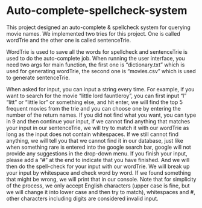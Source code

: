 # Auto-complete-spellcheck-system

This project designed an auto-complete & spellcheck system for querying movie names. 
We implemented two tries for this project. One is called wordTrie and the other one is called sentenceTrie. 


WordTrie is used to save all the words for spellcheck and sentenceTrie is used to do the auto-complete job.
When running the user interface, you need two args for main function, 
the first one is “dictionary.txt” which is used for generating wordTrie, 
the second one is “movies.csv” which is used to generate sentenceTrie. 

When asked for input, you can input a string every time.
For example, if you want to search for the movie “little lord fauntleroy”, 
you can first input “l” “litt” or “little lor” or something else, and hit enter, 
we will find the top 5 frequent movies from the trie and you can choose one by entering the number of the return names. 
If you did not find what you want, you can type in 9 and then continue your input, 
if we cannot find anything that matches your input in our sentenceTrie, 
we will try to match it with our wordTrie as long as the input does not contain whitespaces. 
If we still cannot find anything, we will tell you that we cannot find it in our database, 
just like when something rare is entered into the google search bar, google will not provide any suggestions 
in the drop-down menu. If you finish your input, please add a “#” at the end to indicate that you have finished. 
And we will then do the spell-check for your input with our wordTrie. We will break up your input by whitespace and 
check word by word. If we found something that might be wrong, we will print that in our console.
Note that for simplicity of the process, we only accept English characters (upper case is fine, 
but we will change it into lower case and then try to match), whitespaces and #, other characters 
including digits are considered invalid input.
